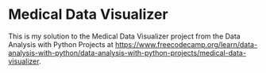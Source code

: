 # Medical Data Visualizer

This is my solution to the Medical Data Visualizer project from the Data Analysis with Python Projects at https://www.freecodecamp.org/learn/data-analysis-with-python/data-analysis-with-python-projects/medical-data-visualizer.
